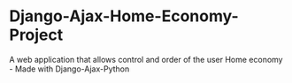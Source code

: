 # Django-Ajax-Home-Economy-Project
A web application that allows control and order of the user Home economy - Made with Django-Ajax-Python
